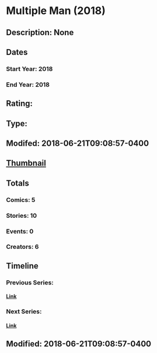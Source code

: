 # Multiple Man (2018)
## Description: None
## Dates
### Start Year: 2018
### End Year: 2018
## Rating: 
## Type: 
## Modifed: 2018-06-21T09:08:57-0400
## [Thumbnail](http://i.annihil.us/u/prod/marvel/i/mg/f/20/5b2ab1fce828d.jpg)
## Totals
### Comics: 5
### Stories: 10
### Events: 0
### Creators: 6
## Timeline
### Previous Series: 
#### [Link]()
### Next Series: 
#### [Link]()
## Modified: 2018-06-21T09:08:57-0400